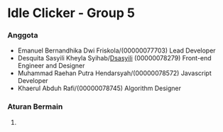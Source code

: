 # Idle Clicker - Group 5

### Anggota
- Emanuel Bernandhika Dwi Friskola/(00000077703) Lead Developer
- Desquita Sasyili Kheyla Syihab/[Dsasyili](https://github.com/Dsasyili) (00000078279) Front-end Engineer and Designer
- Muhammad Raehan Putra Hendarsyah/(00000078572) Javascript Developer
- Khaerul Abduh Rafi/(00000078745) Algorithm Designer

### Aturan Bermain
1.

